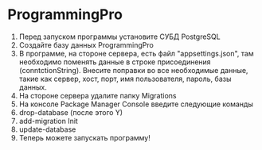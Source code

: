 # ProgrammingPro
1. Перед запуском программы установите СУБД PostgreSQL
2. Создайте базу данных ProgrammingPro
3. В программе, на стороне сервера, есть файл "appsettings.json", там необходимо поменять данные в строке присоединения (conntctionString). Внесите поправки во все необходимые данные, такие как сервер, хост, порт, имя пользователя, пароль, базы данных.
4. На стороне сервера удалите папку Migrations
5. На консоле Package Manager Console введите следующие команды
6. drop-database (после этого Y)
7. add-migration Init
8. update-database
9. Теперь можете запускать программу!
